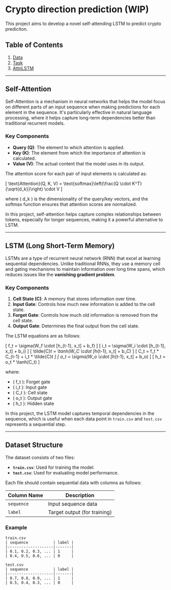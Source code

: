 # Crypto direction prediction (WIP)

This project aims to develop a novel self-attending LSTM to predict crypto prediciton.

## Table of Contents
1. [Data](#data)
2. [Task](#Task)
3. [AttnLSTM](#Attn)

---

## Self-Attention

Self-Attention is a mechanism in neural networks that helps the model focus on different parts of an input sequence when making predictions for each element in the sequence. It's particularly effective in natural language processing, where it helps capture long-term dependencies better than traditional recurrent models.

### Key Components
- **Query (Q)**: The element to which attention is applied.
- **Key (K)**: The element from which the importance of attention is calculated.
- **Value (V)**: The actual content that the model uses in its output.

The attention score for each pair of input elements is calculated as:

\[
\text{Attention}(Q, K, V) = \text{softmax}\left(\frac{Q \cdot K^T}{\sqrt{d_k}}\right) \cdot V
\]

where \( d_k \) is the dimensionality of the query/key vectors, and the softmax function ensures that attention scores are normalized.

In this project, self-attention helps capture complex relationships between tokens, especially for longer sequences, making it a powerful alternative to LSTM.

---

## LSTM (Long Short-Term Memory)

LSTMs are a type of recurrent neural network (RNN) that excel at learning sequential dependencies. Unlike traditional RNNs, they use a memory cell and gating mechanisms to maintain information over long time spans, which reduces issues like the **vanishing gradient problem**.

### Key Components
1. **Cell State (C)**: A memory that stores information over time.
2. **Input Gate**: Controls how much new information is added to the cell state.
3. **Forget Gate**: Controls how much old information is removed from the cell state.
4. **Output Gate**: Determines the final output from the cell state.

The LSTM equations are as follows:

\[
f_t = \sigma(W_f \cdot [h_{t-1}, x_t] + b_f)
\]
\[
i_t = \sigma(W_i \cdot [h_{t-1}, x_t] + b_i)
\]
\[
\tilde{C}_t = \tanh(W_C \cdot [h_{t-1}, x_t] + b_C)
\]
\[
C_t = f_t * C_{t-1} + i_t * \tilde{C}_t
\]
\[
o_t = \sigma(W_o \cdot [h_{t-1}, x_t] + b_o)
\]
\[
h_t = o_t * \tanh(C_t)
\]

where:
- \( f_t \): Forget gate
- \( i_t \): Input gate
- \( C_t \): Cell state
- \( o_t \): Output gate
- \( h_t \): Hidden state

In this project, the LSTM model captures temporal dependencies in the sequence, which is useful when each data point in `train.csv` and `test.csv` represents a sequential step.

---

## Dataset Structure

The dataset consists of two files:
- **`train.csv`**: Used for training the model.
- **`test.csv`**: Used for evaluating model performance.

Each file should contain sequential data with columns as follows:

| Column Name | Description                            |
|-------------|----------------------------------------|
| `sequence`  | Input sequence data                    |
| `label`     | Target output (for training)           |

### Example

```plaintext
train.csv
| sequence           | label |
|--------------------|-------|
| 0.1, 0.2, 0.3, ... | 1     |
| 0.4, 0.5, 0.6, ... | 0     |

test.csv
| sequence           | label |
|--------------------|-------|
| 0.7, 0.8, 0.9, ... | 1     |
| 0.5, 0.4, 0.3, ... | 0     |